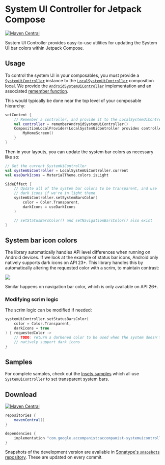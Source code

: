 # System UI Controller for Jetpack Compose

[![Maven Central](https://img.shields.io/maven-central/v/com.google.accompanist/accompanist-systemuicontroller)](https://search.maven.org/search?q=g:com.google.accompanist)

System UI Controller provides easy-to-use utilities for updating the System UI bar colors within Jetpack Compose.

## Usage
To control the system UI in your composables, you must provide a [`SystemUiController`](../api/systemuicontroller/systemuicontroller/com.google.accompanist.systemuicontroller/-system-ui-controller/) instance to the [`LocalSystemUiController`](../api/systemuicontroller/systemuicontroller/com.google.accompanist.systemuicontroller/-local-system-ui-controller.html)
composition local. We provide the [`AndroidSystemUiController`](../api/systemuicontroller/systemuicontroller/com.google.accompanist.systemuicontroller/-android-system-ui-controller/index.html) implementation and an associated [remember function](../api/systemuicontroller/systemuicontroller/com.google.accompanist.systemuicontroller/remember-android-system-ui-controller.html).

This would typically be done near the top level of your composable hierarchy:

``` kotlin
setContent {
    // Remember a controller, and provide it to the LocalSystemUiController
    val controller = rememberAndroidSystemUiController()
    CompositionLocalProvider(LocalSystemUiController provides controller) {
        MyHomeScreen()
    }
}
```

Then in your layouts, you can update the system bar colors as necessary like so:

``` kotlin
// Get the current SystemUiController
val systemUiController = LocalSystemUiController.current
val useDarkIcons = MaterialTheme.colors.isLight

SideEffect {
    // Update all of the system bar colors to be transparent, and use
    // dark icons if we're in light theme
    systemUiController.setSystemBarsColor(
        color = Color.Transparent,
        darkIcons = useDarkIcons
    )

    // setStatusBarsColor() and setNavigationBarsColor() also exist
}
```

## System bar icon colors
The library automatically handles API level differences when running on Android devices. If we look at the example
of status bar icons, Android only natively supports dark icons on API 23+. This library handles this by automatically
altering the requested color with a scrim, to maintain contrast:

![](api-scrim.png)

Similar happens on navigation bar color, which is only available on API 26+.

### Modifying scrim logic

The scrim logic can be modified if needed:

``` kotlin
systemUiController.setStatusBarsColor(
    color = Color.Transparent,
    darkIcons = true
) { requestedColor ->
    // TODO: return a darkened color to be used when the system doesn't
    // natively support dark icons
}
```

## Samples

For complete samples, check out the [Insets samples](https://github.com/google/accompanist/tree/main/sample/src/main/java/com/google/accompanist/sample/insets) which all use `SystemUiController` to set transparent system bars.

## Download
[![Maven Central](https://img.shields.io/maven-central/v/com.google.accompanist/accompanist-systemuicontroller)](https://search.maven.org/search?q=g:com.google.accompanist)

```groovy
repositories {
    mavenCentral()
}

dependencies {
    implementation "com.google.accompanist:accompanist-systemuicontroller:<version>"
}
```

Snapshots of the development version are available in [Sonatype's `snapshots` repository][snap]. These are updated on every commit.

[compose]: https://developer.android.com/jetpack/compose
[snap]: https://oss.sonatype.org/content/repositories/snapshots/com/google/accompanist/accompanist-systemuicontroller/

